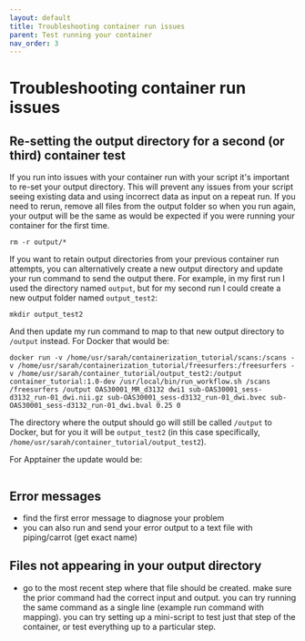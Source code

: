 ```yaml
---
layout: default
title: Troubleshooting container run issues
parent: Test running your container
nav_order: 3
---
```

# Troubleshooting container run issues

## Re-setting the output directory for a second (or third) container test

If you run into issues with your container run with your script it's important to re-set your output directory. This will prevent any issues from your script seeing existing data and using incorrect data as input on a repeat run. If you need to rerun, remove all files from the output folder so when you run again, your output will be the same as would be expected if you were running your container for the first time. 

```
rm -r output/*
```

If you want to retain output directories from your previous container run attempts, you can alternatively create a new output directory and update your run command to send the output there. For example, in my first run I used the directory named `output`, but for my second run I could create a new output folder named `output_test2`:
```
mkdir output_test2
```

And then update my run command to map to that new output directory to `/output` instead. For Docker that would be:
```
docker run -v /home/usr/sarah/containerization_tutorial/scans:/scans -v /home/usr/sarah/containerization_tutorial/freesurfers:/freesurfers -v /home/usr/sarah/container_tutorial/output_test2:/output container_tutorial:1.0-dev /usr/local/bin/run_workflow.sh /scans /freesurfers /output OAS30001_MR_d3132 dwi1 sub-OAS30001_sess-d3132_run-01_dwi.nii.gz sub-OAS30001_sess-d3132_run-01_dwi.bvec sub-OAS30001_sess-d3132_run-01_dwi.bval 0.25 0
```
The directory where the output should go will still be called `/output` to Docker, but for you it will be `output_test2` (in this case specifically, `/home/usr/sarah/container_tutorial/output_test2`).

For Apptainer the update would be:
```
```


## Error messages
- find the first error message to diagnose your problem
- you can also run and send your error output to a text file with piping/carrot (get exact name)

## Files not appearing in your output directory
- go to the most recent step where that file should be created. make sure the prior command had the correct input and output. you can try running the same command as a single line (example run command with mapping). you can try setting up a mini-script to test just that step of the container, or test everything up to a particular step.
